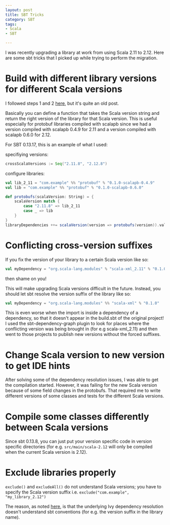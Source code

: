 ```yaml
---
layout: post
title: SBT Tricks
category: SBT
tags:
- Scala
- SBT

---
```

I was recently upgrading a library at work from using Scala 2.11 to 2.12. Here are some sbt tricks that I picked up while trying to perform the migration.

<!--excerpt-->

# Build with different library versions for different Scala versions

I followed steps 1 and 2 [here](http://rosslawley.co.uk/how-to-handle-multiple-scala-versions/ "http://rosslawley.co.uk/how-to-handle-multiple-scala-versions/"), but it's quite an old post.

Basically you can define a function that takes the Scala version string and return the right version of the library for that Scala version. This is useful especially for protobuf libraries compiled with scalapb since we had a version compiled with scalapb 0.4.9 for 2.11 and a version compiled with scalapb 0.6.0 for 2.12.

For SBT 0.13.17, this is an example of what I used:

specifiying versions:
```scala
crossScalaVersions := Seq("2.11.8", "2.12.8")
```

configure libraries:
```scala
val lib_2_11 = "com.example" %% "protobuf" % "0.1.0-scalapb-0.4.9"
val lib = "com.example" %% "protobuf" % "0.1.0-scalapb-0.6.0"

def protobufs(scalaVersion: String) = {
	scalaVersion match {
		case "2.11.8" => lib_2_11
		case _ => lib
	}
}
libraryDependencies ++= scalaVersion(version => protobufs(version)).value
```

# Conflicting cross-version suffixes

If you fix the version of your library to a certain Scala version like so:

```scala
val myDependency = "org.scala-lang.modules" % "scala-xml_2.11" % "0.1.0"
```

then shame on you!

This will make upgrading Scala versions difficult in the future. Instead, you should let sbt resolve the version suffix of the library like so:

```scala
val myDependency = "org.scala-lang.modules" %% "scala-xml" % "0.1.0"
```

This is even worse when the import is inside a dependency of a dependency, so that it doesn't appear in the build.sbt of the original project! I used the sbt-dependency-graph plugin to look for places where the conflicting version was being brought in (for e.g scala-xml_2.11) and then went to those projects to publish new versions without the forced suffixes.

# Change Scala version to new version to get IDE hints

After solving some of the dependency resolution issues, I was able to get the compilation started. However, it was failing for the new Scala version because of some field changes in the protobufs. That required me to write different versions of some classes and tests for the different Scala versions.

# Compile some classes differently between Scala versions

Since sbt 0.13.8, you can just put your version specific code in version specific directories (for e.g. `src/main/scala-2.12` will only be compiled when the current Scala version is 2.12).

# Exclude libraries properly

`exclude()` and `excludeAll()` do not understand Scala versions; you have to specify the Scala version suffix i.e. `exclude("com.example", "my_library_2.12")`

The reason, as noted [here](https://stackoverflow.com/questions/25179314/why-is-sbt-not-excluding-these-libraries-despite-using-excludes), is that the underlying Ivy dependency resolution doesn't understand sbt conventions (for e.g. the version suffix in the library name).